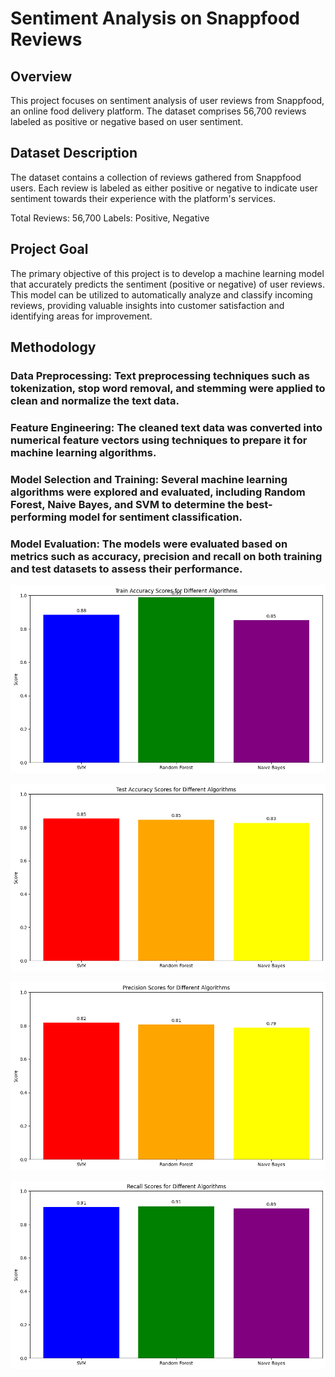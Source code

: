 # Sentiment Analysis on Snappfood Reviews

## Overview
This project focuses on sentiment analysis of user reviews from Snappfood, an online food delivery platform. The dataset comprises 56,700 reviews labeled as positive or negative based on user sentiment.

## Dataset Description
The dataset contains a collection of reviews gathered from Snappfood users. Each review is labeled as either positive or negative to indicate user sentiment towards their experience with the platform's services.

Total Reviews: 56,700
Labels: Positive, Negative

## Project Goal
The primary objective of this project is to develop a machine learning model that accurately predicts the sentiment (positive or negative) of user reviews. This model can be utilized to automatically analyze and classify incoming reviews, providing valuable insights into customer satisfaction and identifying areas for improvement.

## Methodology
### Data Preprocessing: Text preprocessing techniques such as tokenization, stop word removal, and stemming were applied to clean and normalize the text data.

### Feature Engineering: The cleaned text data was converted into numerical feature vectors using techniques to prepare it for machine learning algorithms.

### Model Selection and Training: Several machine learning algorithms were explored and evaluated, including Random Forest, Naive Bayes, and SVM to determine the best-performing model for sentiment classification.

### Model Evaluation: The models were evaluated based on metrics such as accuracy, precision and recall on both training and test datasets to assess their performance.

![Train](https://github.com/MohammadMardi/Sentiment-Analysis/blob/main/TrainAccuracy.png)

![Test](https://github.com/MohammadMardi/Sentiment-Analysis/blob/main/TestAccuracy.png)

![Precision](https://github.com/MohammadMardi/Sentiment-Analysis/blob/main/Precision.png)

![Recall](https://github.com/MohammadMardi/Sentiment-Analysis/blob/main/Recall.png)
